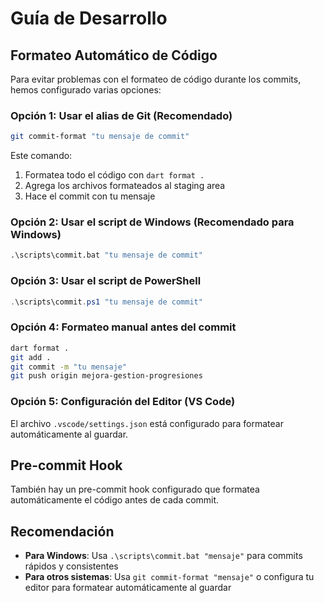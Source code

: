 # Guía de Desarrollo

## Formateo Automático de Código

Para evitar problemas con el formateo de código durante los commits, hemos configurado varias opciones:

### Opción 1: Usar el alias de Git (Recomendado)
```bash
git commit-format "tu mensaje de commit"
```
Este comando:
1. Formatea todo el código con `dart format .`
2. Agrega los archivos formateados al staging area
3. Hace el commit con tu mensaje

### Opción 2: Usar el script de Windows (Recomendado para Windows)
```cmd
.\scripts\commit.bat "tu mensaje de commit"
```

### Opción 3: Usar el script de PowerShell
```powershell
.\scripts\commit.ps1 "tu mensaje de commit"
```

### Opción 4: Formateo manual antes del commit
```bash
dart format .
git add .
git commit -m "tu mensaje"
git push origin mejora-gestion-progresiones
```

### Opción 5: Configuración del Editor (VS Code)
El archivo `.vscode/settings.json` está configurado para formatear automáticamente al guardar.

## Pre-commit Hook
También hay un pre-commit hook configurado que formatea automáticamente el código antes de cada commit.

## Recomendación
- **Para Windows**: Usa `.\scripts\commit.bat "mensaje"` para commits rápidos y consistentes
- **Para otros sistemas**: Usa `git commit-format "mensaje"` o configura tu editor para formatear automáticamente al guardar
